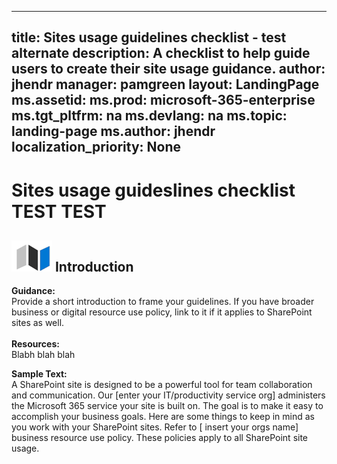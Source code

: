 ---
title: Sites usage guidelines checklist - test alternate
description: A checklist to help guide users to create their site usage guidance.
author: jhendr
manager: pamgreen
layout: LandingPage
ms.assetid: 
ms.prod: microsoft-365-enterprise
ms.tgt_pltfrm: na
ms.devlang: na
ms.topic: landing-page
ms.author: jhendr
localization_priority: None 
-----

# Sites usage guideslines checklist TEST TEST

## ![Alt image text](media/map.png "A map") Introduction

**Guidance:**</br>
Provide a short introduction to frame your guidelines. If you have broader business or digital resource use policy, link to it if it applies to SharePoint sites as well.</br>
</br>
**Resources:**</br>
Blabh blah blah

**Sample Text:**</br>
A SharePoint site is designed to be a powerful tool for team collaboration and communication. Our [enter your IT/productivity service org] administers the Microsoft 365 service your site is built on. The goal is to make it easy to accomplish your business goals.
Here are some things to keep in mind as you work with your SharePoint sites.
Refer to [ insert your orgs name] business resource use policy. These policies apply to all SharePoint site usage.